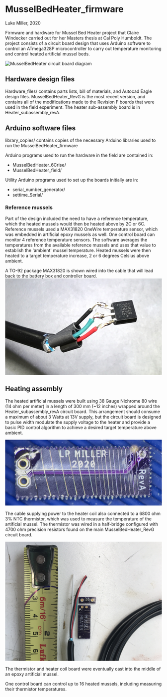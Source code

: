 # MusselBedHeater_firmware
Luke Miller, 2020

 Firmware and hardware for Mussel Bed Heater project that Claire Windecker carried out 
 for her Masters thesis at Cal Poly Humboldt. The project consists of a circuit board 
 design that uses Arduino software to control an ATmega328P microcontroller to carry out 
 temperature monitoring and control heated artificial mussel beds. 
 
![MusselBedHeater circuit board diagram](./Pictures/MusselBedHeater_board_diagram-01.png)

## Hardware design files 

Hardware_files/ contains parts lists, bill of materials, and Autocad Eagle design files. MusselBedHeater_RevG is the
most recent version, and contains all of the modifications made to the Revision F boards that were used 
in the field experiment. The heater sub-assembly board is in Heater_subassembly_revA.


## Arduino software files 

library_copies/ contains copies of the necessary Arduino libraries used to run the MusselBedHeater_firmware

Arduino programs used to run the hardware in the field are contained in:
* MusselBedHeater_6Crise/
* MusselBedHeater_field/

Utility Arduino programs used to set up the boards initially are in:
* serial_number_generator/
* settime_Serial/

### Reference mussels

Part of the design included the need to have a reference temperature, which the heated mussels would then 
be heated above by 2C or 6C. Reference mussels used a MAX31820 OneWire temperature sensor, which was 
embedded in artificial epoxy mussels as well. One control board can monitor 4 reference temperature sensors. 
The software averages the temperatures from the available reference mussels and uses that value to establish
the 'ambient' mussel temperature. Heated mussels were then heated to a target temperature increase, 2 or 6 degrees
Celsius above ambient. 

A TO-92 package MAX31820 is shown wired into the cable that will lead back to the battery box and controller board.
![MAX31820 sensor wiring](./Pictures/MAX31820_wiring.jpg)


## Heating assembly 

The heated artificial mussels were built using 38 Gauge Nichrome 80 wire (14 ohm per meter) in a 
length of 300 mm (~12 inches) wrapped around the Heater_subassembly_revA circuit board. This arrangement
should consume a maximum of about 3 Watts at 13V supply, but the circuit board is designed to pulse width
modulate the supply voltage to the heater and provide a basic PID control algorithm to achieve a desired 
target temperature above ambient. 

![Subassembly board](./Pictures/Heater_board_closeup_38Gauge_Nichrome80.jpg)

The cable supplying power to the heater coil also connected to a 6800 ohm 3% NTC thermistor, which was
used to measure the temperature of the artificial mussel. The thermistor was wired in a half-bridge
configured with 4700 ohm precision resistors found on the main MusselBedHeater_RevG circuit board.

![Thermistor and heater coil board](./Pictures/Heater_prep.jpg)

The thermistor and heater coil board were eventually cast into the middle of an epoxy artificial mussel. 

One control board can control up to 16 heated mussels, including measuring their thermistor temperatures.

